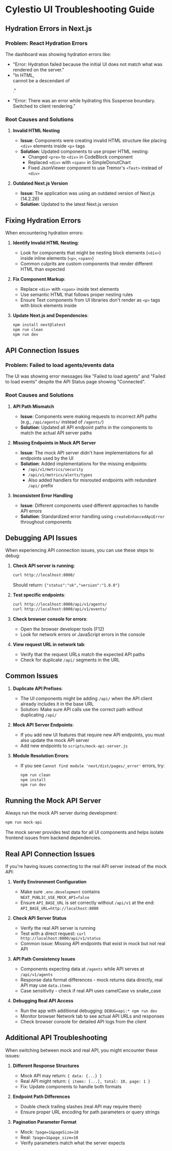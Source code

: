 # Cylestio UI Troubleshooting Guide

## Hydration Errors in Next.js

### Problem: React Hydration Errors

The dashboard was showing hydration errors like:
- "Error: Hydration failed because the initial UI does not match what was rendered on the server."
- "In HTML, <div> cannot be a descendant of <p>."
- "Error: There was an error while hydrating this Suspense boundary. Switched to client rendering."

### Root Causes and Solutions

1. **Invalid HTML Nesting**
   - **Issue**: Components were creating invalid HTML structure like placing `<div>` elements inside `<p>` tags
   - **Solution**: Updated components to use proper HTML nesting:
     - Changed `<pre>` to `<div>` in CodeBlock component
     - Replaced `<div>` with `<span>` in SimpleDonutChart
     - Fixed JsonViewer component to use Tremor's `<Text>` instead of `<div>`

2. **Outdated Next.js Version**
   - **Issue**: The application was using an outdated version of Next.js (14.2.26)
   - **Solution**: Updated to the latest Next.js version

## Fixing Hydration Errors

When encountering hydration errors:

1. **Identify Invalid HTML Nesting**:
   - Look for components that might be nesting block elements (`<div>`) inside inline elements (`<p>`, `<span>`)
   - Common culprits are custom components that render different HTML than expected

2. **Fix Component Markup**:
   - Replace `<div>` with `<span>` inside text elements
   - Use semantic HTML that follows proper nesting rules
   - Ensure Text components from UI libraries don't render as `<p>` tags with block elements inside

3. **Update Next.js and Dependencies**:
   ```bash
   npm install next@latest
   npm run clean
   npm run dev
   ```

## API Connection Issues

### Problem: Failed to load agents/events data

The UI was showing error messages like "Failed to load agents" and "Failed to load events" despite the API Status page showing "Connected".

### Root Causes and Solutions

1. **API Path Mismatch**
   - **Issue**: Components were making requests to incorrect API paths (e.g., `/api/agents/` instead of `/agents/`)
   - **Solution**: Updated all API endpoint paths in the components to match the actual API server paths

2. **Missing Endpoints in Mock API Server**
   - **Issue**: The mock API server didn't have implementations for all endpoints used by the UI
   - **Solution**: Added implementations for the missing endpoints:
     - `/api/v1/metrics/security`
     - `/api/v1/metrics/alerts/types`
     - Also added handlers for misrouted endpoints with redundant `/api/` prefix

3. **Inconsistent Error Handling**
   - **Issue**: Different components used different approaches to handle API errors
   - **Solution**: Standardized error handling using `createEnhancedApiError` throughout components

## Debugging API Issues

When experiencing API connection issues, you can use these steps to debug:

1. **Check API server is running**:
   ```bash
   curl http://localhost:8000/
   ```
   Should return: `{"status":"ok","version":"1.0.0"}`

2. **Test specific endpoints**:
   ```bash
   curl http://localhost:8000/api/v1/agents/
   curl http://localhost:8000/api/v1/events/
   ```

3. **Check browser console for errors**:
   - Open the browser developer tools (F12)
   - Look for network errors or JavaScript errors in the console

4. **View request URL in network tab**:
   - Verify that the request URLs match the expected API paths
   - Check for duplicate `/api/` segments in the URL

## Common Issues

1. **Duplicate API Prefixes**: 
   - The UI components might be adding `/api/` when the API client already includes it in the base URL
   - Solution: Make sure API calls use the correct path without duplicating `/api/`

2. **Mock API Server Endpoints**:
   - If you add new UI features that require new API endpoints, you must also update the mock API server
   - Add new endpoints to `scripts/mock-api-server.js`

3. **Module Resolution Errors**:
   - If you see `Cannot find module 'next/dist/pages/_error'` errors, try:
     ```bash
     npm run clean
     npm install
     npm run dev
     ```

## Running the Mock API Server

Always run the mock API server during development:

```bash
npm run mock-api
```

The mock server provides test data for all UI components and helps isolate frontend issues from backend dependencies.

## Real API Connection Issues

If you're having issues connecting to the real API server instead of the mock API:

1. **Verify Environment Configuration**
   - Make sure `.env.development` contains `NEXT_PUBLIC_USE_MOCK_API=false`
   - Ensure `API_BASE_URL` is set correctly without `/api/v1` at the end: `API_BASE_URL=http://localhost:8000`

2. **Check API Server Status**
   - Verify the real API server is running
   - Test with a direct request: `curl http://localhost:8000/api/v1/status`
   - Common issue: Missing API endpoints that exist in mock but not real API

3. **API Path Consistency Issues**
   - Components expecting data at `/agents` while API serves at `/api/v1/agents`
   - Response data format differences - mock returns data directly, real API may use `data.items`
   - Case sensitivity - check if real API uses camelCase vs snake_case

4. **Debugging Real API Access**
   - Run the app with additional debugging: `DEBUG=api:* npm run dev`
   - Monitor browser Network tab to see actual API URLs and responses
   - Check browser console for detailed API logs from the client

## Additional API Troubleshooting

When switching between mock and real API, you might encounter these issues:

1. **Different Response Structures**
   - Mock API may return: `{ data: {...} }`
   - Real API might return: `{ items: [...], total: 10, page: 1 }`
   - Fix: Update components to handle both formats

2. **Endpoint Path Differences**
   - Double check trailing slashes (real API may require them)
   - Ensure proper URL encoding for path parameters or query strings

3. **Pagination Parameter Format**
   - Mock: `?page=1&pageSize=10`
   - Real: `?page=1&page_size=10`
   - Verify parameters match what the server expects 